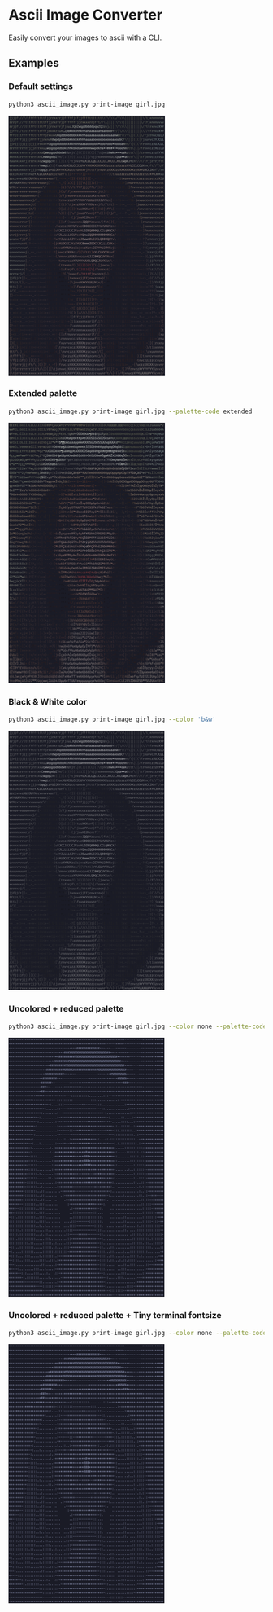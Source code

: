 # Ascii Image Converter

Easily convert your images to ascii with a CLI.

## Examples

### Default settings
```bash
python3 ascii_image.py print-image girl.jpg
```
![Default settings](./output-examples/example.png)

### Extended palette
```bash
python3 ascii_image.py print-image girl.jpg --palette-code extended
```
![Extended palette](./output-examples/example_extended-palette.png)

### Black & White color
```bash
python3 ascii_image.py print-image girl.jpg --color 'b&w'
```
![Black & White](./output-examples/example_black-and-white.png)

### Uncolored + reduced palette
```bash
python3 ascii_image.py print-image girl.jpg --color none --palette-code reduced
```
![Uncolored + reduced palette](./output-examples/example_uncolored_and_reduced-palette.png)

### Uncolored + reduced palette + Tiny terminal fontsize
```bash
python3 ascii_image.py print-image girl.jpg --color none --palette-code reduced
```
![Uncolored + reduced palette](./output-examples/example_uncolored_and_reduced-palette.png)